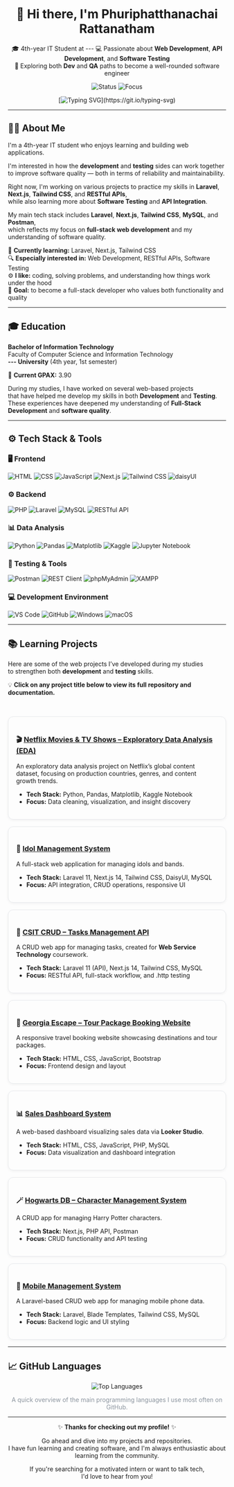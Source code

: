 <div align="center">

# 👋 Hi there, I'm Phuriphatthanachai Rattanatham
🎓 4th-year IT Student at ---
💻 Passionate about **Web Development**, **API Development**, and **Software Testing**  
🚀 Exploring both **Dev** and **QA** paths to become a well-rounded software engineer  

![Status](https://img.shields.io/badge/Status-Internship_Pending-lightgrey?style=for-the-badge)
![Focus](https://img.shields.io/badge/Focus-Web_Development_&_Testing-blue?style=for-the-badge)


[![Typing SVG](https://readme-typing-svg.demolab.com?font=Fira+Code&pause=1000&color=00BFFF&center=true&vCenter=true&width=650&lines=Web+Development+%7C+API+Development+%7C+Software+Testing;Always+learning+and+building+better+software!)](https://git.io/typing-svg)

</div>

---

## 👨‍💻 About Me  

I'm a 4th-year IT student who enjoys learning and building web applications.  

I'm interested in how the **development** and **testing** sides can work together  
to improve software quality — both in terms of reliability and maintainability.  

Right now, I'm working on various projects to practice my skills in **Laravel**, **Next.js**, **Tailwind CSS**, and **RESTful APIs**,  
while also learning more about **Software Testing** and **API Integration**.  

My main tech stack includes **Laravel**, **Next.js**, **Tailwind CSS**, **MySQL**, and **Postman**,  
which reflects my focus on **full-stack web development** and my understanding of software quality.  

🌱 **Currently learning:** Laravel, Next.js, Tailwind CSS  
🔍 **Especially interested in:** Web Development, RESTful APIs, Software Testing  
⚙️ **I like:** coding, solving problems, and understanding how things work under the hood  
🧩 **Goal:** to become a full-stack developer who values both functionality and quality  

---

## 🎓 Education  

**Bachelor of Information Technology**  
Faculty of Computer Science and Information Technology  
**--- University** (4th year, 1st semester)  

🏅 **Current GPAX:** 3.90  

During my studies, I have worked on several web-based projects  
that have helped me develop my skills in both **Development** and **Testing**.  
These experiences have deepened my understanding of **Full-Stack Development** and **software quality**.  

---

## ⚙️ Tech Stack & Tools  

### 🖥️ Frontend  
![HTML](https://img.shields.io/badge/HTML-E34F26?style=for-the-badge&logo=html5&logoColor=white)
![CSS](https://img.shields.io/badge/CSS-1572B6?style=for-the-badge&logo=css3&logoColor=white)
![JavaScript](https://img.shields.io/badge/JavaScript-F7DF1E?style=for-the-badge&logo=javascript&logoColor=000)
![Next.js](https://img.shields.io/badge/Next.js-000000?style=for-the-badge&logo=nextdotjs&logoColor=white)
![Tailwind CSS](https://img.shields.io/badge/Tailwind_CSS-38B2AC?style=for-the-badge&logo=tailwind-css)
![daisyUI](https://img.shields.io/badge/daisyUI-4E46E5?style=for-the-badge&logo=tailwind-css)

### ⚙️ Backend  
![PHP](https://img.shields.io/badge/PHP-777BB4?style=for-the-badge&logo=php)
![Laravel](https://img.shields.io/badge/Laravel-FF2D20?style=for-the-badge&logo=laravel)
![MySQL](https://img.shields.io/badge/MySQL-005C84?style=for-the-badge&logo=mysql&logoColor=white)
![RESTful API](https://img.shields.io/badge/RESTful_API-02569B?style=for-the-badge&logo=fastapi&logoColor=white)

### 📊 Data Analysis  
![Python](https://img.shields.io/badge/Python-3776AB?style=for-the-badge&logo=python&logoColor=white)
![Pandas](https://img.shields.io/badge/Pandas-150458?style=for-the-badge&logo=pandas)
![Matplotlib](https://img.shields.io/badge/Matplotlib-11557c?style=for-the-badge)
![Kaggle](https://img.shields.io/badge/Kaggle-20BEFF?style=for-the-badge&logo=kaggle)
![Jupyter Notebook](https://img.shields.io/badge/Jupyter-DA5B0B?style=for-the-badge&logo=jupyter&logoColor=white)

### 🧪 Testing & Tools  
![Postman](https://img.shields.io/badge/Postman-FF6C37?style=for-the-badge&logo=postman)
![REST Client](https://img.shields.io/badge/REST_Client-0A66C2?style=for-the-badge&logo=visualstudiocode&logoColor=white)
![phpMyAdmin](https://img.shields.io/badge/phpMyAdmin-6C78AF?style=for-the-badge)
![XAMPP](https://img.shields.io/badge/XAMPP-FB7A24?style=for-the-badge&logo=xampp)

### 💻 Development Environment  
![VS Code](https://img.shields.io/badge/VS_Code-007ACC?style=for-the-badge&logo=visual-studio-code)
![GitHub](https://img.shields.io/badge/GitHub-181717?style=for-the-badge&logo=github)
![Windows](https://img.shields.io/badge/Windows-0078D6?style=for-the-badge&logo=windows)
![macOS](https://img.shields.io/badge/macOS-000000?style=for-the-badge&logo=apple)

---

## 📚 Learning Projects  

Here are some of the web projects I’ve developed during my studies  
to strengthen both **development** and **testing** skills.  

💡 **Click on any project title below to view its full repository and documentation.**

<br>

<div align="left">

<div style="border:1px solid #e5e7eb; border-radius:12px; padding:18px; margin:16px 0; box-shadow:0 2px 6px rgba(0,0,0,0.05);">
  <h3>🎬 <a href="https://github.com/ctrlfaith/netflix-eda">Netflix Movies & TV Shows – Exploratory Data Analysis (EDA)</a></h3>
  <p>An exploratory data analysis project on Netflix’s global content dataset, 
     focusing on production countries, genres, and content growth trends.</p>
  <ul>
    <li><strong>Tech Stack:</strong> Python, Pandas, Matplotlib, Kaggle Notebook</li>
    <li><strong>Focus:</strong> Data cleaning, visualization, and insight discovery</li>
  </ul>
</div>

<div style="border:1px solid #e5e7eb; border-radius:12px; padding:18px; margin:16px 0; box-shadow:0 2px 6px rgba(0,0,0,0.05);">
  <h3>🎤 <a href="https://github.com/ctrlfaith/Idol-Management-System">Idol Management System</a></h3>
  <p>A full-stack web application for managing idols and bands.</p>
  <ul>
    <li><strong>Tech Stack:</strong> Laravel 11, Next.js 14, Tailwind CSS, DaisyUI, MySQL</li>
    <li><strong>Focus:</strong> API integration, CRUD operations, responsive UI</li>
  </ul>
</div>

<div style="border:1px solid #e5e7eb; border-radius:12px; padding:18px; margin:16px 0; box-shadow:0 2px 6px rgba(0,0,0,0.05);">
  <h3>🧩 <a href="https://github.com/ctrlfaith/CSIT-NEXT-LARAVEL">CSIT CRUD – Tasks Management API</a></h3>
  <p>A CRUD web app for managing tasks, created for <strong>Web Service Technology</strong> coursework.</p>
  <ul>
    <li><strong>Tech Stack:</strong> Laravel 11 (API), Next.js 14, Tailwind CSS, MySQL</li>
    <li><strong>Focus:</strong> RESTful API, full-stack workflow, and .http testing</li>
  </ul>
</div>

<div style="border:1px solid #e5e7eb; border-radius:12px; padding:18px; margin:16px 0; box-shadow:0 2px 6px rgba(0,0,0,0.05);">
  <h3>🧳 <a href="https://github.com/ctrlfaith/georgia-escape">Georgia Escape – Tour Package Booking Website</a></h3>
  <p>A responsive travel booking website showcasing destinations and tour packages.</p>
  <ul>
    <li><strong>Tech Stack:</strong> HTML, CSS, JavaScript, Bootstrap</li>
    <li><strong>Focus:</strong> Frontend design and layout</li>
  </ul>
</div>

<div style="border:1px solid #e5e7eb; border-radius:12px; padding:18px; margin:16px 0; box-shadow:0 2px 6px rgba(0,0,0,0.05);">
  <h3>📊 <a href="https://github.com/ctrlfaith/sales-dashboard-system">Sales Dashboard System</a></h3>
  <p>A web-based dashboard visualizing sales data via <strong>Looker Studio</strong>.</p>
  <ul>
    <li><strong>Tech Stack:</strong> HTML, CSS, JavaScript, PHP, MySQL</li>
    <li><strong>Focus:</strong> Data visualization and dashboard integration</li>
  </ul>
</div>

<div style="border:1px solid #e5e7eb; border-radius:12px; padding:18px; margin:16px 0; box-shadow:0 2px 6px rgba(0,0,0,0.05);">
  <h3>🪄 <a href="https://github.com/ctrlfaith/hogwarts-db">Hogwarts DB – Character Management System</a></h3>
  <p>A CRUD app for managing Harry Potter characters.</p>
  <ul>
    <li><strong>Tech Stack:</strong> Next.js, PHP API, Postman</li>
    <li><strong>Focus:</strong> CRUD functionality and API testing</li>
  </ul>
</div>

<div style="border:1px solid #e5e7eb; border-radius:12px; padding:18px; margin:16px 0; box-shadow:0 2px 6px rgba(0,0,0,0.05);">
  <h3>📱 <a href="https://github.com/ctrlfaith/mobile_management_system">Mobile Management System</a></h3>
  <p>A Laravel-based CRUD web app for managing mobile phone data.</p>
  <ul>
    <li><strong>Tech Stack:</strong> Laravel, Blade Templates, Tailwind CSS, MySQL</li>
    <li><strong>Focus:</strong> Backend logic and UI styling</li>
  </ul>
</div>

</div>

---

## 📈 GitHub Languages  

<div align="center">

![Top Languages](https://github-readme-stats.vercel.app/api/top-langs/?username=ctrlfaith&layout=donut&theme=github_dark&hide_border=true&title_color=00BFFF&text_color=E6EDF3&icon_color=00BFFF&bg_color=0d1117)

<p style="font-size:14px; color:#8b949e;">A quick overview of the main programming languages I use most often on GitHub.</p>

</div>

---

<div align="center">

✨ **Thanks for checking out my profile!** ✨  

Go ahead and dive into my projects and repositories.  
I have fun learning and creating software, and I'm always enthusiastic about learning from the community.  

If you're searching for a motivated intern or want to talk tech,  
I'd love to hear from you!  

</div>
